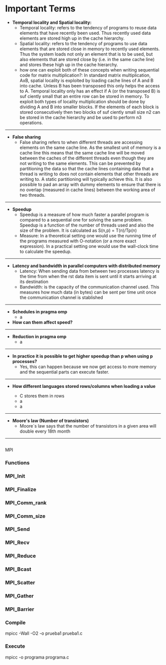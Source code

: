 # Important Terms

* **Temporal locality and Spatial locality:**
  * Temporal locality: refers to the tendency of programs to reuse data elements that have recently been used. Thus recently used data elements are stored high up in the cache hierarchy.
  * Spatial locality: refers to the tendency of programs to use data elements that are stored close in memory to recently used elements. Thus the system loads not only an element that is to be used, but also elements that are stored close by (i.e. in the same cache line) and stores these high up in the cache hierarchy.
  * how one can exploit both of these concepts when writing sequential code for matrix multiplication?: In standard matrix multiplication, AxB, spatial locality is exploited by loading cache lines of A and B into cache. Unless B has been transposed this only helps the access to A. Temporal locality only has an effect if A (or the transposed B) is suf ciently small that an entire row can be stored in
    memory.
    To exploit both types of locality multiplication should be done by dividing A and B into smaller blocks. If the elements of each block is stored consecutively then two blocks of suf ciently small size n2 can be stored in the cache hierarchy and be used to perform n3 operations.

---

* **False sharing**
  * False sharing refers to when different threads are accessing elements on the same cache line. As the smallest unit of memory is a cache line this means that the same cache line will be moved between the caches of the different threads even though they are not writing to the same elements. This can be prevented by partitioning the data so that the cache lines containing data that a thread is writing to does not contain elements that other threads are writing to. A static partitioning will typically achieve this. It is also possible to pad an array with dummy elements to ensure that there is no overlap (measured in cache lines) between the working area of two threads.

---

* **Speedup**
  * Speedup is a measure of how much faster a parallel program is compared to a sequential one for solving the same problem. Speedup is a function of the number of threads used and also the size of the problem. It is calculated as S(n,p) = T(n)/Tp(n)
  * Measure: In a theoretical setting one would use the running time of the programs measured with O-notation (or a more exact expression). In a practical setting one would use the wall-clock time to calculate the speedup.

---

* **Latency and bandwidth in parallel computers with distributed memory**
  * Latency: When sending data from between two processes latency is the time from when the rst data item is sent until it starts arriving at its destination
  * Bandwidth: is the capacity of the communication channel used. This measures how much data (in bytes) can be sent per time unit once the communication channel is stablished

---

* **Schedules in pragma omp**
  * a
* **How can them affect speed?**

---

* **Reduction in pragma omp**
  * a

---

* **In practice it is possible to get higher speedup than p when using p processes?**
  * Yes, this can happen because we now get access to more memory and the sequential parts can
    execute faster.

---

* **How different languages stored rows/columns when loading a value**

  * C stores them in rows
  * a
  * a

---

* **Moore's law (Number of transistors)**
  * Moore´s law says that the number of transistors in a given area will double every 18th month

---

```

```

MPI

### Functions

### **MPI_Init**

### **MPI_Finalize**

### **MPI_Comm_rank**

### **MPI_Comm_size**

### MPI_Send

### MPI_Recv

### **MPI_Reduce**

### **MPI_Bcast**

### **MPI_Scatter**

### **MPI_Gather**

### **MPI_Barrier**

### Compile

mpicc -Wall -O2 -o prueba1 prueba1.c

### Execute

mpicc -o programa programa.c
